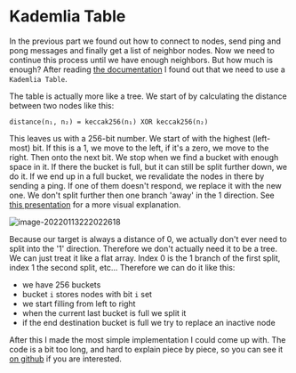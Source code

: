 # Kademlia Table

In the previous part we found out how to connect to nodes, send ping and pong messages and finally get a list of neighbor nodes. Now we need to continue this process until we have enough neighbors. But how much is enough? After reading [the documentation](https://github.com/ethereum/devp2p/blob/master/discv4.md#kademlia-table) I found out that we need to use a ```Kademlia Table```.

The table is actually more like a tree. We start of by calculating the distance between two nodes like this:

```
distance(n₁, n₂) = keccak256(n₁) XOR keccak256(n₂)
```

This leaves us with a 256-bit number. We start of with the highest (left-most) bit. If this is a 1, we move to the left, if it's a zero, we move to the right. Then onto the next bit. We stop when we find a bucket with enough space in it. If there the bucket is full, but it can still be split further down, we do it. If we end up in a full bucket, we revalidate the nodes in there by sending a ping. If one of them doesn't respond, we replace it with the new one. We don't split further then one branch 'away' in the 1 direction. See [this presentation](https://docs.google.com/presentation/d/11qGZlPWu6vEAhA7p3qsQaQtWH7KofEC9dMeBFZ1gYeA/edit#slide=id.g1718cc2bc_0661) for a more visual explanation.

![image-20220113222022618](C:\Users\bouke\Documents\blog\kademlia.png)

Because our target is always a distance of 0, we actually don't ever need to split into the '1' direction. Therefore we don't actually need it to be a tree. We can just treat it like a flat array. Index 0 is the 1 branch of the first split, index 1 the second split, etc... Therefore we can do it like this:

- we have 256 buckets
- bucket ```i``` stores nodes with bit ```i``` set
- we start filling from left to right
- when the current last bucket is full we split it
- if the end destination bucket is full we try to replace an inactive node

After this I made the most simple implementation I could come up with. The code is a bit too long, and hard to explain piece by piece, so you can see it [on github](https://github.com/boukestam/eth-node/blob/main/main.ts) if you are interested.



